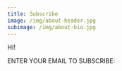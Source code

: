 ```yaml
---
title: Subscribe
image: /img/about-header.jpg
subimage: /img/about-bio.jpg
---
```

<p class="center f3 lh-title light-gray b tc mb2">HI!</p>
<p class="center">ENTER YOUR EMAIL TO SUBSCRIBE:</p>
